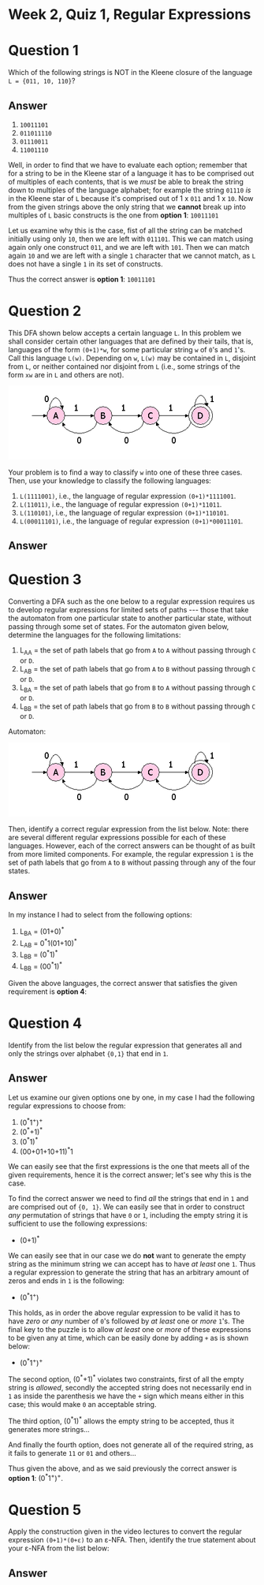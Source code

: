 # Week 2, Quiz 1, Regular Expressions

# Question 1

Which of the following strings is NOT in the Kleene closure of the language `L = {011, 10, 110}`?

## Answer

 1. `10011101`
 2. `011011110`
 3. `01110011`
 4. `11001110`
 
Well, in order to find that we have to evaluate each option; remember that for a string to be
in the Kleene star of a language it has to be comprised out of multiples of each contents, that is
we *must* be able to break the string down to multiples of the language alphabet; for example
the string `01110` *is* in the Kleene star of `L` because it's comprised out of 1 x `011` and 
1 x `10`. Now from the given strings above the only string that we **cannot** break up into
multiples of `L` basic constructs is the one from **option 1**: `10011101`

Let us examine why this is the case, fist of all the string can be matched initially using 
only `10`, then we are left with `011101`. This we can match using again only one 
construct `011`, and we are left with `101`. Then we can match again `10` and we are 
left with a single `1` character that we cannot match, as `L` does not have a single `1` in 
its set of constructs.

Thus the correct answer is **option 1**: `10011101`

# Question 2

This DFA shown below accepts a certain language `L`. In this problem we shall consider certain 
other languages that are defined by their tails, that is, languages of the form `(0+1)*w`, 
for some particular string `w` of `0`'s and `1`'s. Call this language `L(w)`. Depending on `w`, 
`L(w)` may be contained in `L`, disjoint from `L`, or neither contained nor disjoint 
from `L` (i.e., some strings of the form `xw` are in `L` and others are not).

![dfa2][dfa_2]

Your problem is to find a way to classify `w` into one of these three cases. 
Then, use your knowledge to classify the following languages:

 1. `L(1111001)`, i.e., the language of regular expression `(0+1)*1111001`.
 2. `L(11011)`, i.e., the language of regular expression `(0+1)*11011`.
 3. `L(110101)`, i.e., the language of regular expression `(0+1)*110101`.
 4. `L(00011101)`, i.e., the language of regular expression `(0+1)*00011101`.

## Answer

# Question 3

Converting a DFA such as the one below to a regular expression requires us to develop 
regular expressions for limited sets of paths --- those that take the automaton from 
one particular state to another particular state, without passing through some set of states. 
For the automaton given below, determine the languages for the following limitations:

 1. L<sub>AA</sub> = the set of path labels that go from `A` to `A` without passing through `C` or `D`.
 2. L<sub>AB</sub> = the set of path labels that go from `A` to `B` without passing through `C` or `D`.
 3. L<sub>BA</sub> = the set of path labels that go from `B` to `A` without passing through `C` or `D`.
 4. L<sub>BB</sub> = the set of path labels that go from `B` to `B` without passing through `C` or `D`.

Automaton:

![dfa2][dfa_2]

Then, identify a correct regular expression from the list below. Note: there are several 
different regular expressions possible for each of these languages. However, each of the 
correct answers can be thought of as built from more limited components. For example, the 
regular expression `1` is the set of path labels that go from `A` to `B` without passing 
through any of the four states.

## Answer

In my instance I had to select from the following options:

 1. L<sub>BA</sub> = (01+0)<sup>\*</sup>
 2. L<sub>AB</sub> = 0<sup>\*</sup>1(01+10)<sup>\*</sup>
 3. L<sub>BB</sub> = (0<sup>\*</sup>1)<sup>\*</sup>
 4. L<sub>BB</sub> =  (00<sup>\*</sup>1)<sup>\*</sup>

Given the above languages, the correct answer that satisfies the given requirement is **option 4**: 

# Question 4

Identify from the list below the regular expression that generates all and only the 
strings over alphabet `{0,1}` that end in `1`.

## Answer

Let us examine our given options one by one, in my case I had the following 
regular expressions to choose from:

 1. (0<sup>\*</sup>1<sup>\+</sup>)<sup>\+</sup>
 2. (0<sup>\*</sup>+1)<sup>\*</sup>
 3. (0<sup>\*</sup>1)<sup>\*</sup>
 4. (00+01+10+11)<sup>\*</sup>1

We can easily see that the first expressions is the one that meets all of the
given requirements, hence it is the correct answer; let's see why this is the case.

To find the correct answer we need to find *all* the strings that end in `1` and 
are comprised out of `{0, 1}`. We can easily see that in order to construct *any*
permutation of strings that have `0` or `1`, including the empty string it is 
sufficient to use the following expressions: 

 * (0+1)<sup>\*</sup>
 
We can easily see that in our case we do **not** want to generate the empty string as
the minimum string we can accept has to have *at least* one `1`. Thus a regular 
expression to generate the string that has an arbitrary amount of zeros and ends in
`1` is the following:

 * (0<sup>\*</sup>1<sup>+</sup>)
 
This holds, as in order the above regular expression to be valid it has to have *zero* or 
*any* number of `0`'s followed by *at least* one or *more* `1`'s. The final key to 
the puzzle is to allow *at least* one or *more* of these expressions to be given 
any at time, which can be easily done by adding `+` as is shown below:

 * (0<sup>\*</sup>1<sup>+</sup>)<sup>+</sup>

The second option, (0<sup>\*</sup>+1)<sup>\*</sup> violates two constraints, first of 
all the empty string is *allowed*, secondly the accepted string does not 
necessarily end in `1` as inside the parenthesis we have the `+` sign which means either
in this case; this would make `0` an acceptable string.

The third option, (0<sup>\*</sup>1)<sup>\*</sup> allows the empty string to be accepted, thus
it generates more strings...

And finally the fourth option, does not generate all of the required string, as it 
fails to generate `11` or `01` and others...

Thus given the above, and as we said previously the correct answer is 
**option 1**: (0<sup>\*</sup>1<sup>\+</sup>)<sup>\+</sup>.


# Question 5

Apply the construction given in the video lectures to convert the regular expression 
`(0+1)*(0+ε)` to an ε-NFA. Then, identify the true statement about your ε-NFA from 
the list below:

## Answer

[dfa_2]: images/dfa_qz2_q2.gif